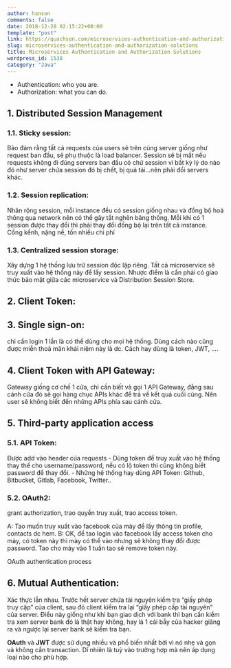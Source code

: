 ```yaml
---
author: hanson
comments: false
date: 2018-12-28 02:15:22+00:00
template: "post"
link: https://quachson.com/microservices-authentication-and-authorization-solutions/
slug: microservices-authentication-and-authorization-solutions
title: Microservices Authentication and Authorization Solutions
wordpress_id: 1538
category: "Java"
---
```

  * Authentication: who you are.
  * Authorization: what you can do.
## **1. Distributed Session Management**
### **1.1. Sticky session**:
Bảo đảm rằng tất cả requests của users sẽ trên cùng server giống như request ban đầu, sẽ phụ thuộc là load balancer. Session sẽ bị mất nếu requests không đi đúng servers ban đầu có chứ session vì bất kỳ lý do nào đó như server chứa session đó bị chết, bị quá tải...nên phải đổi servers khác.
### **1.2. Session replication**:
Nhân rộng session, mỗi instance đều có session giống nhau và đồng bộ hoá thông qua network nên có thể gây tắt nghẽn băng thông. Mỗi khi có 1 session được thay đổi thì phải thay đổi đồng bộ lại trên tất cả instance. Cồng kềnh, nặng nề, tốn nhiều chi phí
### **1.3. Centralized session storage**:
Xây dựng 1 hệ thống lưu trữ session độc lập riêng. Tất cả microservice sẽ truy xuất vào hệ thống này để lấy session. Nhược điểm là cần phải có giao thức bảo mật giữa các microservice và Distribution Session Store.

## **2. Client Token**:

## **3. Single sign-on**:
chỉ cần login 1 lần là có thể dùng cho mọi hệ thống. Dùng cách nào cũng được miễn thoả mãn khái niệm này là dc. Cách hay dùng là token, JWT, ....
## **4. Client Token with API Gateway**:
Gateway giống cơ chế 1 cửa, chỉ cần biết và gọi 1 API Gateway, đằng sau cánh cửa đó sẽ gọi hàng chục APIs khác để trả về kết quả cuối cùng. Nên user sẽ không biết đến những APIs phía sau cánh cửa.

## **5. Third-party application access**
### **5.1. API Token**:
Được add vào header của requests - Dùng token để truy xuất vào hệ thống thay thế cho username/password, nếu có lộ token thì cũng không biết password để thay đổi. - Những hệ thống hay dùng API Token: Github, Bitbucket, Gitlab, Facebook, Twitter..
### **5.2. OAuth2**:
grant authorization, trao quyền truy xuất, trao access token.

A: Tao muốn truy xuất vào facebook của mày để lấy thông tin profile, contacts dc hem.
B: OK, để tao login vào facebook lấy access token cho mày, có token này thì mày có thể vào nhưng sẽ không thay đổi được password. Tao cho mày vào 1 tuần tao sẽ remove token này.

OAuth authentication process

## **6. Mutual Authentication**:

Xác thực lẫn nhau. Trước hết server chứa tài nguyên kiểm tra “giấy phép truy cập” của client, sau đó client kiểm tra lại “giấy phép cấp tài nguyên” của server. Điều này giống như khi bạn giao dịch với bank thì bạn cần kiểm tra xem server bank đó là thật hay không, hay là 1 cái bẫy của hacker giăng ra và ngược lại server bank sẽ kiểm tra bạn.

**OAuth** và **JWT** được sử dụng nhiều và phổ biến nhất bởi vì nó nhẹ và gọn và không cần transaction. Dĩ nhiên là tuỳ vào trường hợp mà nên áp dụng loại nào cho phù hợp.
